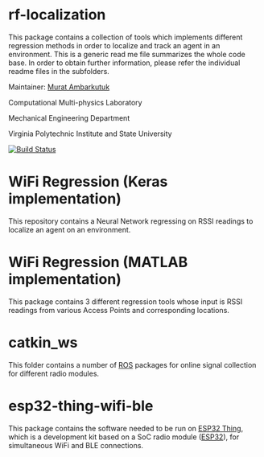 # rf-localization
This package contains a collection of tools which implements different regression methods in order to localize and track an agent in an environment.
This is a generic read me file summarizes the whole code base.
In order to obtain further information, please refer the individual readme files in the subfolders.


Maintainer: [Murat Ambarkutuk](https://www.github.com/eroniki)

Computational Multi-physics Laboratory

Mechanical Engineering Department

Virginia Polytechnic Institute and State University

[![Build Status](https://travis-ci.org/eroniki/rf-localization.svg?branch=master)](https://travis-ci.org/eroniki/rf-localization)

# WiFi Regression (Keras implementation)
This repository contains a Neural Network regressing on RSSI readings to localize an agent on an environment.

# WiFi Regression (MATLAB implementation)
This package contains 3 different regression tools whose input is RSSI readings from various Access Points and corresponding locations.

# catkin_ws
This folder contains a number of [ROS](http://www.ros.org) packages for online signal collection for different radio modules.

# esp32-thing-wifi-ble
This package contains the software needed to be run on [ESP32 Thing](https://www.sparkfun.com/products/13907), which is a development kit based on a SoC radio module ([ESP32](https://espressif.com/en/products/hardware/esp32/overview)), for simultaneous WiFi and BLE connections.  

